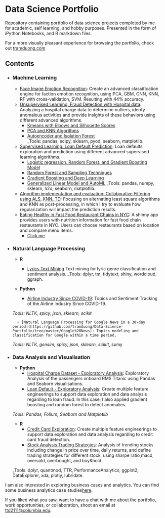 # Data Science Portfolio

Repository containing portfolio of data science projects completed by me for academic, self learning, and hobby purposes. Presented in the form of iPython Notebooks, and R markdown files.

For a more visually pleasant experience for browsing the portfolio, check out [tramduong.com](tramduong.github.io)


## Contents

- ### Machine Learning

	- [Face Image Emotion Recognition](https://github.com/tramduong/Data-Science-Portfolio/tree/master/Image%20Recognition): Create an advanced classification engine for faction emotion recognition, using PCA, GBM, CNN, KNN, RF with cross-validation, SVM. Resulting with 44% accuracy.
	- [Unsupervised Learning: Fraud Detection with Hospital data](https://github.com/tramduong/Data-Science-Portfolio/tree/master/Hospital%20Charges%20Fraud): Analyzing a hospital charge data to determine outliers, idenfy anomalous activities and provide insights of these behaviors using different advanced algorithms.
		+ [Kmeans with Elbows and Silhouette Scores](https://github.com/tramduong/Data-Science-Portfolio/blob/master/Hospital%20Charges%20Fraud/Unspervised/PCA_KNN.ipynb)
		+ [PCA and KNN Algorithms](https://github.com/tramduong/Data-Science-Portfolio/blob/master/Hospital%20Charges%20Fraud/Unspervised/PCA_KNN.ipynb)
		+ [Autoencoder and Isolation Forest](https://github.com/tramduong/Data-Science-Portfolio/blob/master/Hospital%20Charges%20Fraud/Unspervised/Autoencoder_IsolationForest.ipynb)	
	_Tools: pandas, scipy, sklearn, pyod, seaborn, matplotlib. 
	- [Supervised Learning: Loan Default Prediction](https://github.com/tramduong/Data-Science-Portfolio/tree/master/Collaborative%20Filtering): Loan defaults exploration and prediction using different advanced supervised learning algorithms.
		+ [Logistic regression, Random Forest, and Gradient Boosting Model](https://github.com/tramduong/Data-Science-Portfolio/blob/master/Loan%20Default/Doc/Loandefault_GradientBoosting_RF.ipynb)
		+ [Random Forest and Sampling Techniques](https://github.com/tramduong/Data-Science-Portfolio/blob/master/Loan%20Default/Doc/SupervisedRF%26SamplingTechniques.ipynb)
		+ [Gradient Boosting and Deep Learning](https://github.com/tramduong/Data-Science-Portfolio/blob/master/Loan%20Default/Doc/GBM%26DEEPLEARNING.ipynb)
		+ [Generalized Linear Model and AutoML](https://github.com/tramduong/Data-Science-Portfolio/blob/master/Loan%20Default/Doc/GLM%26AutoML.ipynb)
	_Tools: pandas, numpy, sklearn, h2o, seaborn, matplotlib. 
	- [Algorithm implementation and evaluation: Collaborative Filtering using ALS, KNN, TD](https://github.com/tramduong/Data-Science-Portfolio/tree/master/Collaborative%20Filtering): Focusing on alternating least square algorithms and KNN as post-processing, in which I try to evaluate how regularization will impact the prediction results.
	- [Eating Healthy in Fast Food Restaurant Chains in NYC](https://github.com/tramduong/Data-Science-Portfolio/tree/master/RestaurantApp): A shinny app provides users with nutrition information for fast food chain restaurants in NYC. Users can choose restaurants based on location and compare menu items.
  		+ [Click me](https://ttd2111.shinyapps.io/NYCRestaurants/) 

- ### Natural Language Processing
	- __R__ 

		+ [Lyrics Text Mining](https://github.com/tramduong/Data-Science-Portfolio/blob/master/PopVsMetal/doc/SongLyrics.pdf) Text mining for lyric genre classification and sentiment analysis.
		_Tools: dplyr, tm, tidytext, shiny, wordcloud, ggraph.
	
	- __Python__

		+ [Airline Industry Since COVID-19](https://github.com/tramduong/Data-Science-Portfolio/tree/master/Airlines%20Covid-19): Topics and Sentiment Tracking of the Airline Industry Since COVID-19.

	_Tools: NLTK, spicy, json, sklearn, scikit_

		+ [Natural Language Processing for Google News in a 30-day period](https://github.com/tramduong/Data-Science-Portfolio/tree/master/Google%20News): Topics modeling and classification for Google within a time period. 

	_Tools: NLTK, gensim, spicy, json, sklearn, scikit_, sumy


- ### Data Analysis and Visualisation
	- __Python__
		- [Hospital Charge Dataset - Exploratory Analysis](https://github.com/sajal2692/data-science-portfolio/blob/master/Titanic%20Dataset%20-%20Exploratory%20Analysis.ipynb): Exploratory Analysis of the passengers onboard RMS Titanic using Pandas and Seaborn visualisations.		
		- [Loan Default - Exploratory Analysis](https://github.com/tramduong/Data-Science-Portfolio/blob/master/Feature%20Engineering%20Projects/Doc/Loandefault_FE%26EDA.ipynb): Create multiple feature engineerings to support data exploration and data analysis regarding to loan fraud. In this case, I also applied gradient boosting and random forest to detect anomalies.
		
	_Tools: Pandas, Folium, Seaborn and Matplotlib_

	- __R__ 
		- [Credit Card Exploration](https://github.com/tramduong/Data-Science-Portfolio/blob/master/Feature%20Engineering%20Projects/Doc/CreditCard_FE%26EDA.ipynb):  Create multiple feature engineerings to support data exploration and data analysis regarding to credit card fraud detection.
		- [Stock Analysis Trading Strategies](https://github.com/tramduong/Data-Science-Portfolio/blob/master/Feature%20Engineering%20Projects/Doc/Stock_FE%26TradingStrategy.ipynb): Analysis of trending stocks including change in price over time, daily returns, and define trading strategies for different stock, using sharpe ratio,macd, oversold, overbought, and buy&hold.
	
	_Tools: dplyr, quantmod, TTR, PerformanceAnalytics, ggplot2, DataExplorer, xda, plotly, lubridate.


I am also interested in exploring business cases and analytics. You can find some business analytics case studies[here](https://github.com/tramduong).

If you liked what you saw, want to have a chat with me about the portfolio, work opportunities, or collaboration, shoot an email at ttd2111@columbia.edu.

